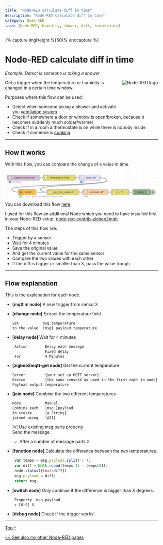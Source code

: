 ```yaml
---
title: "Node-RED calculate diff in time"
description: "Node-RED calculate diff in time"
category: Node-RED
tags: [Node-RED, humidity, shower, diff, temperature]
---
```


{% capture imgHeight %}50{% endcapture %}

# Node-RED calculate diff in time
*Example: Detect is someone is taking a shower*

<a name="top"></a>
<a href="node-red_home-assistant">
<img style="float: right;margin-left:15px" src="images/node-red_logo.png" height="100px" alt="Node-RED logo">
</a>

Get a trigger when the temperature or humidity is changed in a certain time window.

Purposes where this flow can be used:
* Detect when someone taking a shower and activate you [ventilation system](/esphome/orcon_mechanic_ventilation)
* Check if somewhere a door or window is open/broken, because it becomes suddenly much colder/warmer
* Check if in a room a thermostate is on while there is nobody inside
* Check if someone is [cooking](/ideas/home_automation_ideas#stove)

---

## How it works

With this flow, you can compare the change of a value in time.

![Node-RED flow](images_diff/calculate_diff_in_time.png)
You can download this flow [here](flows/diff_in_time.json).

I used for this flow an additional Node which you need to have installed first in your Node-RED setup: [node-red-contrib-zigbee2mqtt](https://flows.nodered.org/node/node-red-contrib-zigbee2mqtt)

The steps of this flow are:
* Trigger by a sensor
* Wait for 4 minutes
* Save the original value
* And get the current value for the same sensor
* Compare the two values with each other
* If the diff is bigger or smaller than X, pass the value trough

---
## Flow explanation

This is the explanation for each node.

* **[mqtt in node]** A new trigger from sensorX
* **[change node]** Extract the temperature field
    ```
    Set           msg.temperature
    to the value  [msg] payload.temperature  
    ```
* **[delay node]** Wait for 4 minutes
     ```
      Action        Delay each message
                    Fixed delay
      For           4 Minutes
     ```
* **[zigbee2mqtt-get node]** Get the current temperature
     ```
     Server         {your set up MQTT server}
     Device         {the same sensorX as used in the first mqtt in node}
     Payload output temperature
     ```
* **[join node]** Combine the two different temperatures
     ```
     Mode           Manual
     Combine each   [msg.]payload
     to create      [a String]
     joined using   [AZ]|
     ```
     [v] Use existing msg.parts property\
     Send the message:
     * After a number of message parts `2`

* **[function node]** Calculate the difference between the two temperatures.
   ```javascript
    var temps = msg.payload.split('|');
    var diff = Math.round(temps[1] - temps[0]);
    node.status({text:diff})
    msg.payload = diff;
    return msg;
   ```
* **[switch node]** Only continue if the difference is bigger than X degrees.
   ```
    Property  msg.payload
    > [0-9] X
   ```
* **[debug node]** Check if the trigger works!

---
[Top ^](#top)

[<< See also my other Node-RED pages](index)
